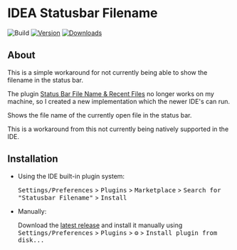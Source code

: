 # IDEA Statusbar Filename

![Build](https://github.com/tobias-z/idea-statusbar-filename/workflows/Build/badge.svg)
[![Version](https://img.shields.io/jetbrains/plugin/v/PLUGIN_ID.svg)](https://plugins.jetbrains.com/plugin/PLUGIN_ID)
[![Downloads](https://img.shields.io/jetbrains/plugin/d/PLUGIN_ID.svg)](https://plugins.jetbrains.com/plugin/PLUGIN_ID)

## About

This is a simple workaround for not currently being able to show the filename in the status bar.

The plugin [Status Bar File Name & Recent Files](https://github.com/kreiger/intellij-idea-statusbar-filename) no longer works on my machine, so I created a new implementation which the newer IDE's can run.

<!-- Plugin description -->
Shows the file name of the currently open file in the status bar.

This is a workaround from this not currently being natively supported in the IDE.
<!-- Plugin description end -->

## Installation

- Using the IDE built-in plugin system:

  <kbd>Settings/Preferences</kbd> > <kbd>Plugins</kbd> > <kbd>Marketplace</kbd> > <kbd>Search for "Statusbar Filename"</kbd> >
  <kbd>Install</kbd>

- Manually:

  Download the [latest release](https://github.com/tobias-z/idea-statusbar-filename/releases/latest) and install it manually using
  <kbd>Settings/Preferences</kbd> > <kbd>Plugins</kbd> > <kbd>⚙️</kbd> > <kbd>Install plugin from disk...</kbd>
